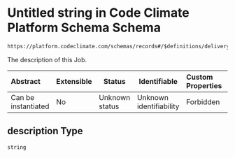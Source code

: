 # Untitled string in Code Climate Platform Schema Schema

```txt
https://platform.codeclimate.com/schemas/records#/$definitions/deliveryJob/properties/attributes/properties/description
```

The description of this Job.


| Abstract            | Extensible | Status         | Identifiable            | Custom Properties | Additional Properties | Access Restrictions | Defined In                                            |
| :------------------ | ---------- | -------------- | ----------------------- | :---------------- | --------------------- | ------------------- | ----------------------------------------------------- |
| Can be instantiated | No         | Unknown status | Unknown identifiability | Forbidden         | Allowed               | none                | [records.json\*](records.json "open original schema") |

## description Type

`string`

